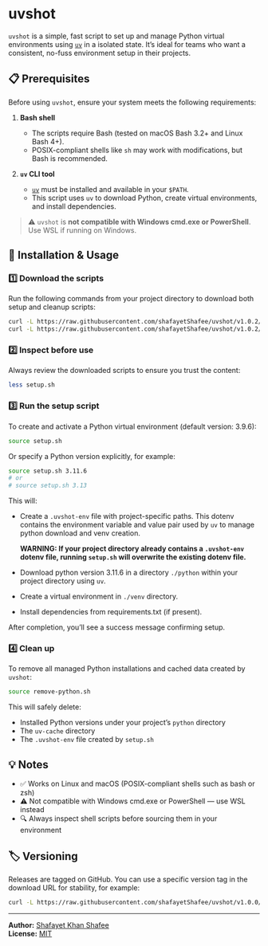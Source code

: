 # uvshot

`uvshot` is a simple, fast script to set up and manage Python virtual environments 
using [`uv`](https://docs.astral.sh/uv/) in a isolated state. It’s ideal for teams who want a consistent, no-fuss environment setup in their projects.

## 📋 Prerequisites

Before using `uvshot`, ensure your system meets the following requirements:

1. **Bash shell**  
   - The scripts require Bash (tested on macOS Bash 3.2+ and Linux Bash 4+).  
   - POSIX-compliant shells like `sh` may work with modifications, but Bash is recommended.

2. **`uv` CLI tool**  
   - [`uv`](https://docs.astral.sh/uv/) must be installed and available in your `$PATH`.  
   - This script uses `uv` to download Python, create virtual environments, and install dependencies.

> ⚠️ `uvshot` is **not compatible with Windows cmd.exe or PowerShell**. Use WSL if running on Windows.


## 🚀 Installation & Usage

### 1️⃣ Download the scripts

Run the following commands from your project directory to download both setup and cleanup scripts:

```bash
curl -L https://raw.githubusercontent.com/shafayetShafee/uvshot/v1.0.2/setup.sh -o setup.sh
curl -L https://raw.githubusercontent.com/shafayetShafee/uvshot/v1.0.2/remove-python.sh -o remove-python.sh
```

### 2️⃣ Inspect before use

Always review the downloaded scripts to ensure you trust the content:

```bash
less setup.sh
```

### 3️⃣ Run the setup script

To create and activate a Python virtual environment (default version: 3.9.6):

```bash
source setup.sh
```

Or specify a Python version explicitly, for example:

```bash
source setup.sh 3.11.6
# or
# source setup.sh 3.13
```

This will:

- Create a `.uvshot-env` file with project-specific paths. This dotenv 
  contains the environment variable and value pair used by `uv` to manage
  python download and venv creation.

  **WARNING: If your project directory already contains a `.uvshot-env` dotenv
  file, running `setup.sh` will overwrite the existing dotenv file.**

- Download python version 3.11.6 in a directory `./python` within your project directory
  using `uv`.

- Create a virtual environment in `./venv` directory.

- Install dependencies from requirements.txt (if present).

After completion, you’ll see a success message confirming setup.


### 4️⃣ Clean up

To remove all managed Python installations and cached data created by `uvshot`:

```bash
source remove-python.sh
```

This will safely delete:

- Installed Python versions under your project’s `python` directory
- The `uv-cache` directory
- The `.uvshot-env` file created by `setup.sh`

## 💡 Notes

- ✅ Works on Linux and macOS (POSIX-compliant shells such as bash or zsh)
- ⚠️ Not compatible with Windows cmd.exe or PowerShell — use WSL instead
- 🔍 Always inspect shell scripts before sourcing them in your environment


## 🏷️ Versioning

Releases are tagged on GitHub. You can use a specific version tag in the download URL for stability, for example:

```bash
curl -L https://raw.githubusercontent.com/shafayetShafee/uvshot/v1.0.0/setup.sh -o setup.sh
```

---

**Author:** [Shafayet Khan Shafee](https://github.com/shafayetShafee)  
**License:** [MIT](./LICENSE)
